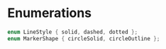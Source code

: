 # Enumerations

```C#
enum LineStyle { solid, dashed, dotted };
enum MarkerShape { circleSolid, circleOutline };
```
